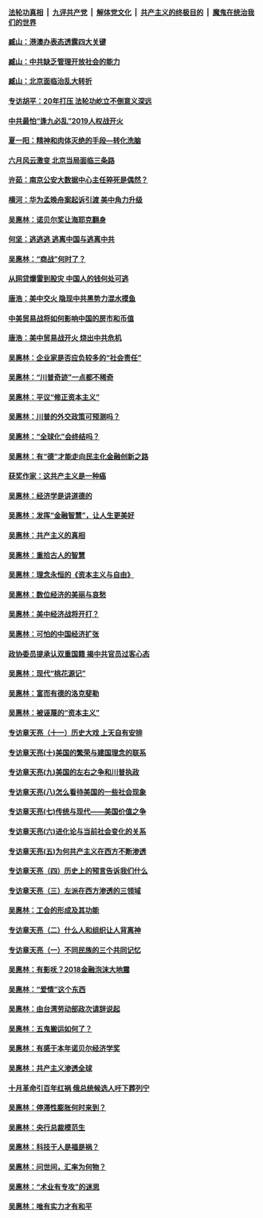 ####  [法轮功真相](../../../../basic/blob/master/README.md?t=09200739) &nbsp;|&nbsp; [九评共产党](../../../../9ping.md/blob/master/README.md?t=09200739) &nbsp;|&nbsp; [解体党文化](../../../../jtdwh.md/blob/master/README.md?t=09200739)  &nbsp;|&nbsp; [共产主义的终极目的](../../../../gczydzjmd.md/blob/master/README.md?t=09200739) &nbsp;|&nbsp; [魔鬼在统治我们的世界](../../../../mgztzwmdsj.md/blob/master/README.md?t=09200739) 

#### [臧山：港澳办表态透露四大关键](../pages/nsc423/n11421628.md?t=09200739) 

#### [臧山：中共缺乏管理开放社会的能力](../pages/nsc423/n11407457.md?t=09200739) 

#### [臧山：北京面临治乱大转折](../pages/nsc423/n11406895.md?t=09200739) 

#### [专访胡平：20年打压 法轮功屹立不倒意义深远](../pages/nsc423/n11398800.md?t=09200739) 

#### [中共最怕“逢九必乱”2019人权战开火](../pages/nsc423/n11385248.md?t=09200739) 

#### [夏一阳：精神和肉体灭绝的手段—转化洗脑](../pages/nsc423/n11368250.md?t=09200739) 

#### [六月风云激变 北京当局面临三条路](../pages/nsc423/n11313668.md?t=09200739) 

#### [许茹：南京公安大数据中心主任猝死是偶然？](../pages/nsc423/n11064744.md?t=09200739) 

#### [横河：华为孟晚舟案起诉引渡 美中角力升级](../pages/nsc423/n11027230.md?t=09200739) 

#### [吴惠林：诺贝尔奖让海耶克翻身](../pages/nsc423/n10890049.md?t=09200739) 

#### [何坚：逃逃逃 逃离中国与逃离中共](../pages/nsc423/n10592891.md?t=09200739) 

#### [吴惠林：“商战”何时了？](../pages/nsc423/n10573558.md?t=09200739) 

#### [从网贷爆雷到股灾 中国人的钱何处可逃](../pages/nsc423/n10572800.md?t=09200739) 

#### [唐浩：美中交火 隐现中共黑势力混水摸鱼](../pages/nsc423/n10544040.md?t=09200739) 

#### [中美贸易战将如何影响中国的房市和币值](../pages/nsc423/n10543697.md?t=09200739) 

#### [唐浩：美中贸易战开火 烧出中共危机](../pages/nsc423/n10540126.md?t=09200739) 

#### [吴惠林：企业家是否应负较多的“社会责任”](../pages/nsc423/n10535022.md?t=09200739) 

#### [吴惠林：“川普奇迹”一点都不稀奇](../pages/nsc423/n10512808.md?t=09200739) 

#### [吴惠林：平议“修正资本主义”](../pages/nsc423/n10495724.md?t=09200739) 

#### [吴惠林：川普的外交政策可预测吗？](../pages/nsc423/n10462387.md?t=09200739) 

#### [吴惠林：“全球化”会终结吗？](../pages/nsc423/n10452838.md?t=09200739) 

#### [吴惠林：有“德”才能走向民主化金融创新之路](../pages/nsc423/n10432292.md?t=09200739) 

#### [获奖作家：这共产主义是一种癌](../pages/nsc423/n10431541.md?t=09200739) 

#### [吴惠林：经济学是讲道德的](../pages/nsc423/n10398014.md?t=09200739) 

#### [吴惠林：发挥“金融智慧”，让人生更美好](../pages/nsc423/n10375019.md?t=09200739) 

#### [吴惠林：共产主义的真相](../pages/nsc423/n10351394.md?t=09200739) 

#### [吴惠林：重拾古人的智慧](../pages/nsc423/n10337691.md?t=09200739) 

#### [吴惠林：理念永恒的《资本主义与自由》](../pages/nsc423/n10316274.md?t=09200739) 

#### [吴惠林：数位经济的美丽与哀愁](../pages/nsc423/n10292946.md?t=09200739) 

#### [吴惠林：美中经济战将开打？](../pages/nsc423/n10258825.md?t=09200739) 

#### [吴惠林：可怕的中国经济扩张](../pages/nsc423/n10219147.md?t=09200739) 

#### [政协委员提承认双重国籍 揭中共官员过客心态](../pages/nsc423/n10208809.md?t=09200739) 

#### [吴惠林：现代“桃花源记”](../pages/nsc423/n10185234.md?t=09200739) 

#### [吴惠林：富而有德的洛克斐勒](../pages/nsc423/n10142264.md?t=09200739) 

#### [吴惠林：被诬蔑的“资本主义”](../pages/nsc423/n10124816.md?t=09200739) 

#### [专访章天亮（十一）历史大戏 上天自有安排](../pages/nsc423/n10094905.md?t=09200739) 

#### [专访章天亮(十)美国的繁荣与建国理念的联系](../pages/nsc423/n10094899.md?t=09200739) 

#### [专访章天亮(九)美国的左右之争和川普执政](../pages/nsc423/n10094889.md?t=09200739) 

#### [专访章天亮(八)怎么看待美国的一些社会现象](../pages/nsc423/n10094857.md?t=09200739) 

#### [专访章天亮(七)传统与现代——美国价值之争](../pages/nsc423/n10093140.md?t=09200739) 

#### [专访章天亮(六)进化论与当前社会变化的关系](../pages/nsc423/n10092036.md?t=09200739) 

#### [专访章天亮(五)为何共产主义在西方不断渗透](../pages/nsc423/n10083620.md?t=09200739) 

#### [专访章天亮（四）历史上的预言告诉我们什么](../pages/nsc423/n10083606.md?t=09200739) 

#### [专访章天亮（三）左派在西方渗透的三领域](../pages/nsc423/n10081115.md?t=09200739) 

#### [吴惠林：工会的形成及其功能](../pages/nsc423/n10080633.md?t=09200739) 

#### [专访章天亮（二）什么人和组织让人背离神](../pages/nsc423/n10076637.md?t=09200739) 

#### [专访章天亮（一）不同民族的三个共同记忆](../pages/nsc423/n10074188.md?t=09200739) 

#### [吴惠林：有影呒？2018金融泡沫大地震](../pages/nsc423/n10040534.md?t=09200739) 

#### [吴惠林：“爱情”这个东西](../pages/nsc423/n10019423.md?t=09200739) 

#### [吴惠林：由台湾劳动部政次请辞说起](../pages/nsc423/n9979679.md?t=09200739) 

#### [吴惠林：五鬼搬运如何了？](../pages/nsc423/n9925338.md?t=09200739) 

#### [吴惠林：有感于本年诺贝尔经济学奖](../pages/nsc423/n9871883.md?t=09200739) 

#### [吴惠林：共产主义渗透全球](../pages/nsc423/n9812748.md?t=09200739) 

#### [十月革命引百年红祸 俄总统候选人吁下葬列宁](../pages/nsc423/n9810182.md?t=09200739) 

#### [吴惠林：停滞性膨胀何时来到？](../pages/nsc423/n9764136.md?t=09200739) 

#### [吴惠林：央行总裁模范生](../pages/nsc423/n9728134.md?t=09200739) 

#### [吴惠林：科技于人是福是祸？](../pages/nsc423/n9672982.md?t=09200739) 

#### [吴惠林：问世间，汇率为何物？](../pages/nsc423/n9621788.md?t=09200739) 

#### [吴惠林：“术业有专攻”的迷思](../pages/nsc423/n9580363.md?t=09200739) 

#### [吴惠林：唯有实力才有和平](../pages/nsc423/n9529599.md?t=09200739) 

